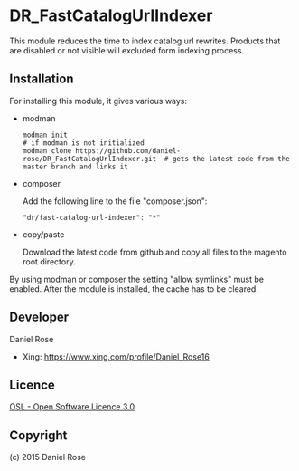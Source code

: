 DR_FastCatalogUrlIndexer
========================
This module reduces the time to index catalog url rewrites. Products that are disabled or not visible will excluded form indexing process.

Installation
-------
For installing this module, it gives various ways:

* modman
  
  ```
  modman init 																# if modman is not initialized
  modman clone https://github.com/daniel-rose/DR_FastCatalogUrlIndexer.git	# gets the latest code from the master branch and links it
  ```

* composer

  Add the following line to the file "composer.json":

  `"dr/fast-catalog-url-indexer": "*"`

* copy/paste

  Download the latest code from github and copy all files to the magento root directory.

By using modman or composer the setting "allow symlinks" must be enabled. After the module is installed, the cache has to be cleared.

Developer
---------
Daniel Rose
* Xing: https://www.xing.com/profile/Daniel_Rose16

Licence
-------
[OSL - Open Software Licence 3.0](http://opensource.org/licenses/osl-3.0.php)

Copyright
---------
(c) 2015 Daniel Rose
